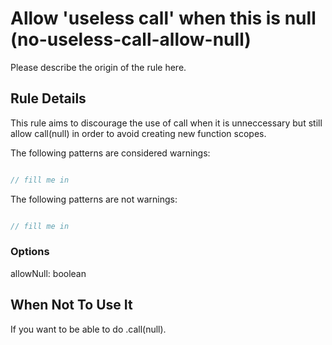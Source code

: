 # Allow 'useless call' when this is null (no-useless-call-allow-null)

Please describe the origin of the rule here.


## Rule Details

This rule aims to discourage the use of call when it is unneccessary but still allow call(null) in order to avoid creating new function scopes.

The following patterns are considered warnings:

```js

// fill me in

```

The following patterns are not warnings:

```js

// fill me in

```

### Options

allowNull: boolean

## When Not To Use It

If you want to be able to do .call(null).

